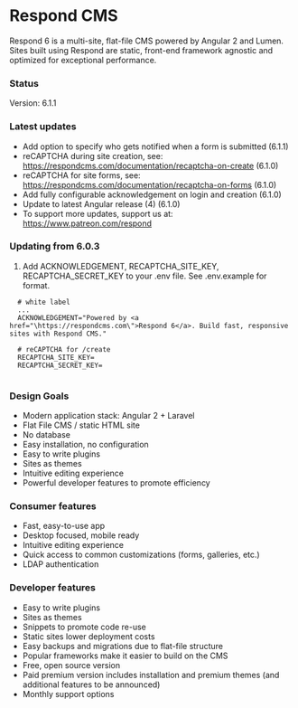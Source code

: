 # Respond CMS

Respond 6 is a multi-site, flat-file CMS powered by Angular 2 and Lumen.  Sites built using Respond are static, front-end framework agnostic and optimized for exceptional performance.

### Status
Version: 6.1.1

### Latest updates
- Add option to specify who gets notified when a form is submitted (6.1.1)
- reCAPTCHA during site creation, see: https://respondcms.com/documentation/recaptcha-on-create (6.1.0)
- reCAPTCHA for site forms, see: https://respondcms.com/documentation/recaptcha-on-forms (6.1.0)
- Add fully configurable acknowledgement on login and creation (6.1.0)
- Update to latest Angular release (4) (6.1.0)
- To support more updates, support us at: https://www.patreon.com/respond

### Updating from 6.0.3

1. Add ACKNOWLEDGEMENT, RECAPTCHA_SITE_KEY, RECAPTCHA_SECRET_KEY to your .env file.  See .env.example for format.

```
  # white label
  ...
  ACKNOWLEDGEMENT="Powered by <a href="\https://respondcms.com\">Respond 6</a>. Build fast, responsive sites with Respond CMS."

  # reCAPTCHA for /create
  RECAPTCHA_SITE_KEY=
  RECAPTCHA_SECRET_KEY=
  
```

### Design Goals
- Modern application stack: Angular 2 + Laravel
- Flat File CMS / static HTML site
- No database
- Easy installation, no configuration
- Easy to write plugins
- Sites as themes
- Intuitive editing experience
- Powerful developer features to promote efficiency

### Consumer features
- Fast, easy-to-use app
- Desktop focused, mobile ready
- Intuitive editing experience
- Quick access to common customizations (forms, galleries, etc.)
- LDAP authentication

### Developer features
- Easy to write plugins
- Sites as themes
- Snippets to promote code re-use
- Static sites lower deployment costs
- Easy backups and migrations due to flat-file structure
- Popular frameworks make it easier to build on the CMS
- Free, open source version
- Paid premium version includes installation and premium themes (and additional features to be announced)
- Monthly support options